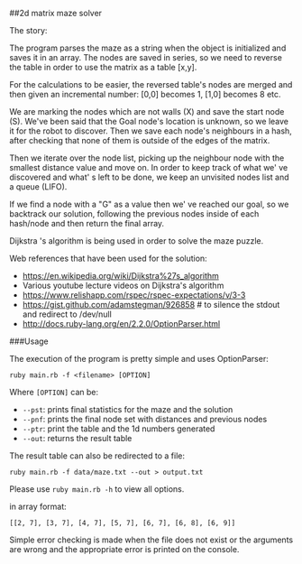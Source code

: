 ##2d matrix maze solver

 The story:

 The program parses the maze as a string when the object is initialized and
 saves it in an array. The nodes are saved in series, so we need to reverse
 the table in order to use the matrix as a table [x,y].

 For the calculations to be easier, the reversed table's nodes are merged and
 then given an incremental number: [0,0] becomes 1, [1,0] becomes 8 etc.

 We are marking the nodes which are not walls (X) and save the start node (S).
 We've been said that the Goal node's location is unknown, so we leave it for
 the robot to discover. Then we save each node's neighbours in a hash, after
 checking that none of them is outside of the edges of the matrix.

 Then we iterate over the node list, picking up the neighbour node with the
 smallest distance value and move on. In order to keep track of what we' ve
 discovered and what' s left to be done, we keep an unvisited nodes list and a
 queue (LIFO).

 If we find a node with a "G" as a value then we' ve reached our goal, so we
 backtrack our solution, following the previous nodes inside of each hash/node
 and then return the final array.

 Dijkstra 's algorithm is being used in order to solve the maze puzzle.

 Web references that have been used for the solution:
 * https://en.wikipedia.org/wiki/Dijkstra%27s_algorithm
 * Various youtube lecture videos on Dijkstra's algorithm
 * https://www.relishapp.com/rspec/rspec-expectations/v/3-3
 * https://gist.github.com/adamstegman/926858 # to silence the stdout and redirect to /dev/null
 * http://docs.ruby-lang.org/en/2.2.0/OptionParser.html

###Usage

The execution of the program is pretty simple and uses OptionParser:

`ruby main.rb -f <filename> [OPTION]`

Where `[OPTION]` can be:
 * `--pst`: prints final statistics for the maze and the solution
 * `--pnf`: prints the final node set with distances and previous nodes
 * `--ptr`: print the table and the 1d numbers generated
 * `--out`: returns the result table

The result table can also be redirected to a file:

`ruby main.rb -f data/maze.txt --out > output.txt`

Please use `ruby main.rb -h` to view all options.

in array format:

`[[2, 7], [3, 7], [4, 7], [5, 7], [6, 7], [6, 8], [6, 9]]`

Simple error checking is made when the file does not exist or the arguments are wrong and the appropriate error is printed on the console.
